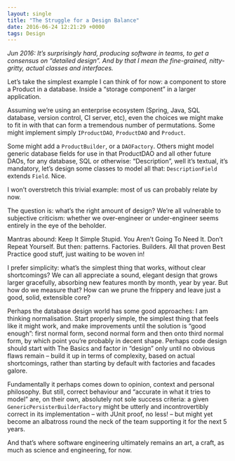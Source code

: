 ```yaml
---
layout: single
title: "The Struggle for a Design Balance"
date: 2016-06-24 12:21:29 +0000
tags: Design
---
```

_Jun 2016: It’s surprisingly hard, producing software in teams, to get a consensus on “detailed design”. And by that I mean 
the fine-grained, nitty-gritty, actual classes and interfaces._

Let’s take the simplest example I can think of for now: a component to store a Product in a database. Inside 
a “storage component” in a larger application.

Assuming we’re using an enterprise ecosystem (Spring, Java, SQL database, version control, CI server, etc), even 
the choices we might make to fit in with that can form a tremendous number of permutations. Some might implement 
simply `IProductDAO`, `ProductDAO` and `Product`. 

Some might add a `ProductBuilder`, or a `DAOFactory`. Others might model generic database fields for use in that 
ProductDAO and all other future DAOs, for any database, SQL or otherwise: “Description”, well it’s textual, it’s 
mandatory, let’s design some classes to model all that: `DescriptionField` extends `Field`. Nice.

I won’t overstretch this trivial example: most of us can probably relate by now.

The question is: what’s the right amount of design? We’re all vulnerable to subjective criticism: whether we 
over-engineer or under-engineer seems entirely in the eye of the beholder.

Mantras abound: Keep It Simple Stupid. You Aren’t Going To Need It. Don’t Repeat Yourself. But then: patterns. 
Factories. Builders. All that proven Best Practice good stuff, just waiting to be woven in!

I prefer simplicity: what’s the simplest thing that works, without clear shortcomings? We can all appreciate a 
sound, elegant design that grows larger gracefully, absorbing new features month by month, year by year. But how 
do we measure that? How can we prune the frippery and leave just a good, solid, extensible core?

Perhaps the database design world has some good approaches: I am thinking normalisation. Start properly simple, the 
simplest thing that feels like it might work, and make improvements until the solution is “good enough”: first 
normal form, second normal form and then onto third normal form, by which point you’re probably in decent shape. 
Perhaps code design should start with The Basics and factor in “design” only until no obvious flaws remain – build 
it up in terms of complexity, based on actual shortcomings, rather than starting by default with factories and 
facades galore.

Fundamentally it perhaps comes down to opinion, context and personal philosophy. But still, correct behaviour and 
“accurate in what it tries to model” are, on their own, absolutely not sole success criteria: a given 
`GenericPersisterBuilderFactory` might be utterly and incontrovertibly correct in its implementation – with JUnit 
proof, no less! – but might yet become an albatross round the neck of the team supporting it for the next 5 years.

And that’s where software engineering ultimately remains an art, a craft, as much as science and engineering, for now.
